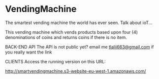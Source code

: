 # VendingMachine
The smartest vending machine the world has ever seen. Talk about ioT...

 This vending machine which vends products based upon four (4) denominations of coins and returns coins if there is no item.

BACK-END
 API
The API is not public yet? email me tlalii663@gmail.com if you really want the link


CLIENTS
Access the running version on this URL: 

http://smartvendingmachine.s3-website-eu-west-1.amazonaws.com/
